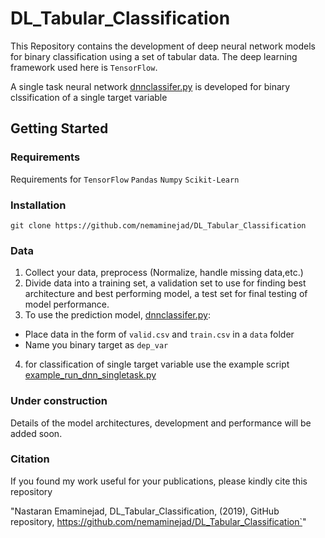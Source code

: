 # DL_Tabular_Classification

This Repository contains the development of deep neural network models for binary classification using a set of tabular data. 
The deep learning framework used here is `TensorFlow`.

A single task neural network [dnnclassifer.py](https://github.com/nemaminejad/DL_Tabular_Classification/blob/master/dnnclassifier.py)
is developed for binary clssification of a single target variable


## Getting Started
### Requirements
Requirements for 
`TensorFlow`
`Pandas`
`Numpy`
`Scikit-Learn`

### Installation
`git clone https://github.com/nemaminejad/DL_Tabular_Classification`

### Data
1. Collect your data, preprocess (Normalize, handle missing data,etc.)
2. Divide data into a training set, a validation set to use for finding best architecture and best performing model, a test set for final testing of model performance.
3. To use the prediction model, [dnnclassifer.py](https://github.com/nemaminejad/DL_Tabular_Classification/blob/master/dnnclassifier.py):
  - Place data in the form of `valid.csv` and `train.csv` in a `data` folder
  - Name you binary target as `dep_var`
 
4. for classification of single target variable use the example script [example_run_dnn_singletask.py](https://github.com/nemaminejad/DL_Tabular_Classification/blob/master/example_run_dnn_singletask.py)

 
### Under construction
Details of the model architectures, development and performance will be added soon.

### Citation
If you found my work useful for your publications, please kindly cite this repository

"Nastaran Emaminejad, DL_Tabular_Classification, (2019), GitHub repository, https://github.com/nemaminejad/DL_Tabular_Classification`"
